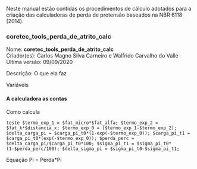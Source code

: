Neste manual estão contidas os procedimentos de cálculo adotados para a criação das calculadoras de perda de protensão baseados na NBR 6118 (2014). 

### coretec_tools_perda_de_atrito_calc

Nome: **coretec_tools_perda_de_atrito_calc**  
Criador(es): Carlos Magno Silva Carneiro e Walfrido Carvalho do Valle  
Última versão: 09/09/2020

Descrição: O que ela faz

Variáveis

#### A calculadora as contas

Como calcula

`teste
  $termo_exp_1 = $fat_micro*$fat_alfa;
  $termo_exp_2 = $fat_k*$distancia_x;
  $termo_exp_0 = ($termo_exp_1-$termo_exp_2);
  $delta_carga_pi = $carga_pi_t0*(1-exp(-$termo_exp_0));
  $carga_pi_t1 = $carga_pi_t0*(exp(-$termo_exp_0));
  $perda_perc = $delta_carga_pi/$carga_pi_t0*100;
  $sigma_pi_t1 = $sigma_pi_t0*(1-$perda_perc/100);
  $delta_sigma_pi = $sigma_pi_t0-$sigma_pi_t1;
`

Equação Pi = Perda*Pi

